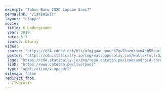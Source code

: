 ```yaml
---
excerpt: "Tahun Baru 2020 Lapoan Gaes?"
permalink: "/istimiwir"
layout: "clappr"
movie:
 title: 6 Underground
 year: 2019
 rate: 6.7
 source: bluray
video:
 source: "https://e24.cdncv.net/hls/mfqjquauupouc57qw7ouzoknxu4oh55cur3yj2v2i,jc3qoirnov4xittmqrq,aulsoirnov4pnxvdhrq,3vlsoirnovxywfd4hba,.urlset/master.m3u8"
 poster: "https://cdn.statically.io/img/wallpaperplay.com/walls/full/3/5/a/324285.jpg?w=480&quality=80&format=webp"
 logo: "https://cdn.statically.io/img/repo.catetan.pw/icon/android-chrome-512x512.png?w=50"
 link: "https://www.catetan.pw/liverpool"
 type: "application/x-mpegUrl"
sitemap: false
redirect_from:
 - /tvgratis
---
```

